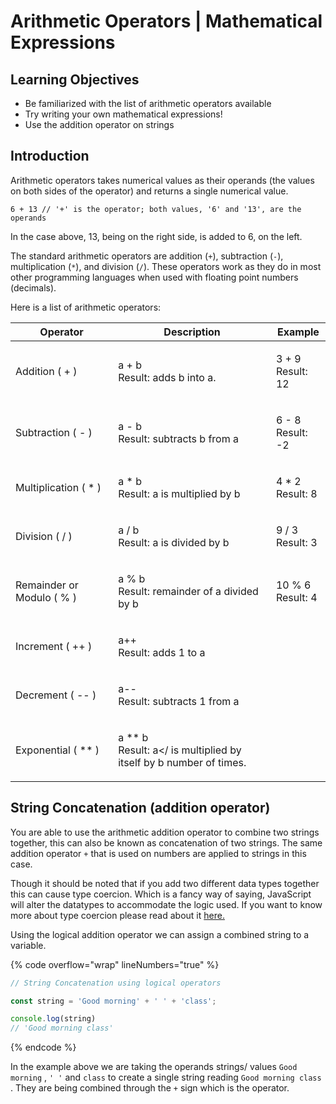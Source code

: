 # Arithmetic Operators | Mathematical Expressions

## Learning Objectives

* Be familiarized with the list of arithmetic operators available
* Try writing your own mathematical expressions!
* Use the addition operator on strings

## Introduction

Arithmetic operators takes numerical values as their operands (the values on both sides of the operator) and returns a single numerical value.

`6 + 13 // '+' is the operator; both values, '6' and '13', are the operands`

In the case above, 13, being on the right side, is added to 6, on the left.

The standard arithmetic operators are addition (`+`), subtraction (`-`), multiplication (`*`), and division (`/`). These operators work as they do in most other programming languages when used with floating point numbers (decimals).

Here is a list of arithmetic operators:

| Operator                  | Description                                                                                                                  | Example                                              |
| ------------------------- | ---------------------------------------------------------------------------------------------------------------------------- | ---------------------------------------------------- |
| Addition ( + )            | <p>a + b<br>Result: adds b into a.</p>                                   | <p>3 + 9<br>Result: 12</p> |
| Subtraction ( - )         | <p>a - b<br>Result: subtracts b from a</p>                                            | <p>6 - 8<br>Result: -2</p> |
| Multiplication ( * )     | <p>a * b<br>Result: a is multiplied by b</p>                                          | <p>4 * 2<br>Result: 8</p>               |
| Division ( / )            | <p>a / b<br>Result: a is divided by b</p>                                             | <p>9 / 3<br>Result: 3</p>  |
| Remainder or Modulo ( % ) | <p>a % b<br>Result: remainder of a divided by b</p>                                   | <p>10 % 6<br>Result: 4</p> |
| Increment ( ++ )          | <p>a++<br>Result: adds 1 to a</p>                                                     |                                                      |
| Decrement ( -- )          | <p>a--<br>Result: subtracts 1 from a</p>                                                           |                                                      |
| Exponential ( ** )      | <p>a ** b<br>Result: a</ is multiplied by itself by b number of times.</p> |                                                      |

## String Concatenation (addition operator)

You are able to use the arithmetic addition operator to combine two strings together, this can also be known as concatenation of two strings. The same addition operator `+`  that is used on numbers are applied to strings in this case.

Though it should be noted that if you add two different data types together this can cause type coercion. Which is a fancy way of saying, JavaScript will alter the datatypes to accommodate the logic used. If you want to know more about type coercion please read about it [here.](https://www.geeksforgeeks.org/what-is-type-coercion-in-javascript/)

Using the logical addition operator we can assign a combined string to a variable.

{% code overflow="wrap" lineNumbers="true" %}
```javascript
// String Concatenation using logical operators

const string = 'Good morning' + ' ' + 'class';

console.log(string)
// 'Good morning class'

```
{% endcode %}

In the example above we are taking the operands strings/ values  `Good morning` ,  `' '`   and  `class` to create a single string reading  `Good morning class` . They are being combined through the  `+` sign which is the operator.
